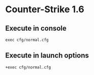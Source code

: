 # Counter-Strike 1.6

## Execute in console

`exec cfg/normal.cfg`

## Execute in launch options

`+exec cfg/normal.cfg`
